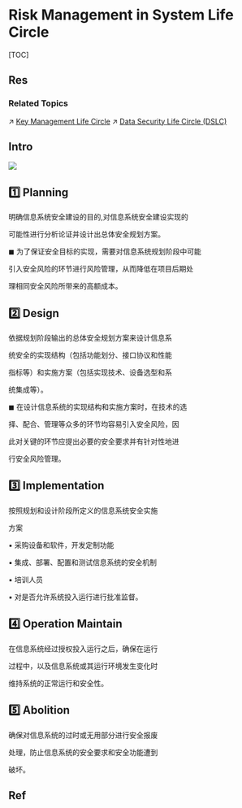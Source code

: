 # Risk Management in System Life Circle

[TOC]



## Res
### Related Topics
↗ [Key Management Life Circle](../../🚬%20Cryptology/Key%20Management/📌%20Key%20Management%20Life%20Circle/Key%20Management%20Life%20Circle.md)
↗ [Data Security Life Circle (DSLC)](../../Data%20Security/Data%20Security%20Life%20Circle%20(DSLC).md)



## Intro
![](../../../../../Assets/Pics/Screenshot%202023-10-08%20at%2011.31.06AM.png)



## 1️⃣ Planning
明确信息系统安全建设的目的,对信息系统安全建设实现的

可能性进行分析论证并设计出总体安全规划方案。

◼ 为了保证安全目标的实现，需要对信息系统规划阶段中可能

引入安全风险的环节进行风险管理，从而降低在项目后期处

理相同安全风险所带来的高额成本。



## 2️⃣ Design
依据规划阶段输出的总体安全规划方案来设计信息系

统安全的实现结构（包括功能划分、接口协议和性能

指标等）和实施方案（包括实现技术、设备选型和系

统集成等）。

◼ 在设计信息系统的实现结构和实施方案时，在技术的选

择、配合、管理等众多的环节均容易引入安全风险，因

此对关键的环节应提出必要的安全要求并有针对性地进

行安全风险管理。



## 3️⃣ Implementation
按照规划和设计阶段所定义的信息系统安全实施

方案

▪ 采购设备和软件，开发定制功能

▪ 集成、部署、配置和测试信息系统的安全机制

▪ 培训人员

▪ 对是否允许系统投入运行进行批准监督。


## 4️⃣ Operation Maintain
在信息系统经过授权投入运行之后，确保在运行

过程中，以及信息系统或其运行环境发生变化时

维持系统的正常运行和安全性。


## 5️⃣ Abolition
确保对信息系统的过时或无用部分进行安全报废

处理，防止信息系统的安全要求和安全功能遭到

破坏。



## Ref

